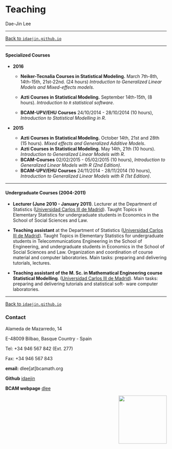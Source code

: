 # **Teaching**
Dae-Jin Lee  

----------------------------

[Back to `idaejin.github.io`](http://idaejin.github.io/)

----------------------------


#### Specialized Courses

* **2016**

    + **Neiker-Tecnalia Courses in Statistical Modeling.** March 7th-8th, 14th-15th, 21st-22nd. (24 hours) *Introduction to Generalized Linear Models and Mixed-effects models*.
    
    + **Azti Courses in Statistical Modeling.** September 14th-15th, (8 hours). *Introduction to `R` statistical software*.
    
    + **BCAM-UPV/EHU Courses** 24/10/2014 - 28/10/2014 (10 hours), *Introduction to Statistical Modelling in R*.

* **2015** 
    
    + **Azti Courses in Statistical Modeling.** October 14th, 21st and 28th (15 hours). *Mixed effects and Generalized Additive Models*.
    + **Azti Courses in Statistical Modeling.** May 14th, 21th (10 hours). *Introduction to Generalized Linear Models with R*.
    + **BCAM-Courses** 02/02/2015 - 05/02/2015 (10 hours), *Introduction to Generalized Linear Models with R (2nd Edition)*.
    + **BCAM-UPV/EHU Courses** 24/11/2014 - 28/11/2014 (10 hours), *Introduction to Generalized Linear Models with R (1st Edition)*.
    
-----------------------------------------------------


#### Undergraduate Courses (2004-2011)

* **Lecturer (June 2010 - January 2011)**. Lecturer at the Department of Statistics ([Universidad Carlos III de Madrid](http://www.uc3m.es)). Taught Topics in Elementary Statistics for undergraduate students in Economics in the School of Social Sciences and Law.

* **Teaching assistant** at the Department of Statistics ([Universidad Carlos III de Madrid](http://www.uc3m.es)). Taught Topics in Elementary Statistics for undergraduate students in Telecommunications Engineering in the School of Engineering, and undergraduate students in Economics in the School of Social Sciences and Law. Organization and coordination of course material and computer laboratories. Main tasks: preparing and delivering tutorials, lectures.

* **Teaching assistant of the M. Sc. in Mathematical Engineering course Statistical Modelling**. ([Universidad Carlos III de Madrid](http://www.uc3m.es)). Main tasks: preparing and delivering tutorials and statistical soft- ware computer laboratories.






------------------------------------      


[Back to `idaejin.github.io`](http://idaejin.github.io/)



### Contact

Alameda de Mazarredo, 14

E-48009 Bilbao, Basque Country - Spain

Tel: +34 946 567 842 (Ext. 277)

Fax: +34 946 567 843

**email:** dlee[at]bcamath.org

**Github** [idaejin](https://github.com/idaejin/)

**BCAM webpage** [dlee](http://www.bcamath.org/en/people/dlee)

<img src="http://www.bcamath.org/public_images/logo_bcam.jpg" style="width: 150px;" align="right">
